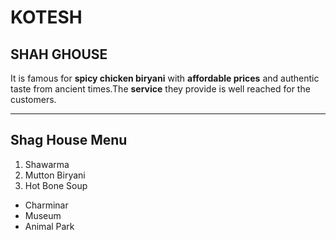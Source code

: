 # KOTESH 
## SHAH GHOUSE
It is famous for **spicy chicken biryani** with **affordable prices** and authentic taste from ancient times.The **service** they provide is well reached for the customers.

***

## Shag House Menu

1. Shawarma
5. Mutton Biryani
7. Hot Bone Soup


* Charminar
* Museum
* Animal Park




